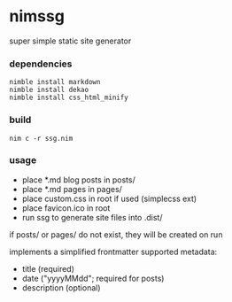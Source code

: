 # nimssg
super simple static site generator

### dependencies
````
nimble install markdown
nimble install dekao
nimble install css_html_minify
````

### build
```
nim c -r ssg.nim
```

### usage
- place *.md blog posts in posts/
- place *.md pages in pages/
- place custom.css in root if used (simplecss ext)
- place favicon.ico in root
- run ssg to generate site files into .dist/

if posts/ or pages/ do not exist, they will be created on run

implements a simplified frontmatter
supported metadata:
- title (required)
- date ("yyyyMMdd"; required for posts)
- description (optional)
